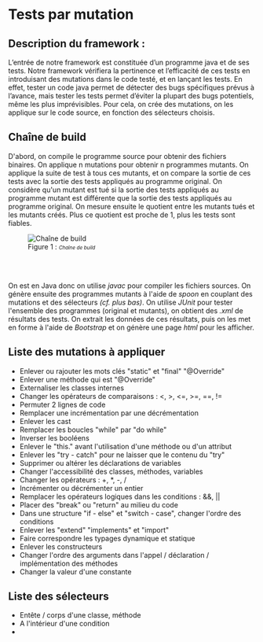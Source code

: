 <h1>Tests par mutation</h1>

<h2>Description du framework :</h2>

L’entrée de notre framework est constituée d’un programme java et de ses tests. Notre framework vérifiera la pertinence et l’efficacité de ces tests en introduisant des mutations dans le code testé, et en lançant les tests. En effet, tester un code java permet de détecter des bugs spécifiques prévus à l’avance, mais tester les tests permet d’éviter la plupart des bugs potentiels, même les plus imprévisibles. Pour cela, on crée des mutations, on les applique sur le code source, en fonction des sélecteurs choisis.

<h2>Chaîne de build</h2>

<p>
D'abord, on compile le programme source pour obtenir des fichiers binaires. On applique n mutations pour obtenir n programmes mutants. On applique la suite de test à tous ces mutants, et on compare la sortie de ces tests avec la sortie des tests appliqués au programme original. 
On considère qu'un mutant est tué si la sortie des tests appliqués au programme mutant est différente que la sortie des tests appliqués au programme original.
On mesure ensuite le quotient entre les mutants tués et les mutants créés. Plus ce quotient est proche de 1, plus les tests sont fiables.
</p>

<figure>
<img src="img/chaine_build.png" alt="Chaîne de build"><br />
<figcaption>Figure 1 : <font size="0"><i>Chaîne de build</i></font></figcaption>
</figure><br /><br />

<p>
On est en Java donc on utilise <i>javac</i> pour compiler les fichiers sources.
On génère ensuite des programmes mutants à l'aide de <i>spoon</i> en couplant des mutations et des sélecteurs <i>(cf. plus bas)</i>. On utilise <i>JUnit</i> pour tester l'ensemble des programmes (original et mutants), on obtient des <i>.xml</i> de résultats des tests. On extrait les données de ces résultats, puis on les met en forme à l'aide de <i>Bootstrap</i> et on génère une page <i>html</i> pour les afficher.
</p>

<h2>Liste des mutations à appliquer</h2>
<ul>
<li>
Enlever ou rajouter les mots clés "static" et "final" "@Override"
</li>
<li>
Enlever une méthode qui est "@Override"
</li>
<li>
Externaliser les classes internes
</li>
<li>
Changer les opérateurs de comparaisons : <, >, <=, >=, ==, !=
</li>
<li>
Permuter 2 lignes de code
</li>
<li>
Remplacer une incrémentation par une décrémentation
</li>
<li>
Enlever les cast
</li>
<li>
Remplacer les boucles "while" par "do while"
</li>
<li>
Inverser les booléens
</li>
<li>
Enlever le "this." avant l'utilisation d'une méthode ou d'un attribut
</li>
<li>
Enlever les "try - catch" pour ne laisser que le contenu du "try"
</li>
<li>
Supprimer ou altérer les déclarations de variables
</li>
<li>
Changer l'accessibilité des classes, méthodes, variables
</li>
<li>
Changer les opérateurs : +, *, -, /
</li>
<li>
Incrémenter ou décrémenter un entier
</li>
<li>
Remplacer les opérateurs logiques dans les conditions : &&, ||
</li>
<li>
Placer des "break" ou "return" au milieu du code
</li>
<li>
Dans une structure "if - else" et "switch - case", changer l'ordre des conditions
</li>
<li>
Enlever les "extend" "implements" et "import"
</li>
<li>
Faire correspondre les typages dynamique et statique
</li>
<li>
Enlever les constructeurs
</li>
<li>
Changer l'ordre des arguments dans l'appel / déclaration / implémentation des méthodes
</li>
<li>
Changer la valeur d'une constante
</li>
</ul>

<h2>Liste des sélecteurs</h2>
<ul>
<li>
Entête / corps d'une classe, méthode
</li>
<li>
A l'intérieur d'une condition
</li>
<li>

</li>
</ul>
